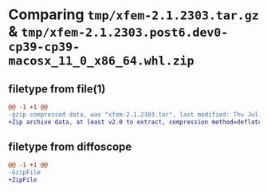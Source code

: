# Comparing `tmp/xfem-2.1.2303.tar.gz` & `tmp/xfem-2.1.2303.post6.dev0-cp39-cp39-macosx_11_0_x86_64.whl.zip`

## filetype from file(1)

```diff
@@ -1 +1 @@
-gzip compressed data, was "xfem-2.1.2303.tar", last modified: Thu Jul  6 10:23:08 2023, max compression
+Zip archive data, at least v2.0 to extract, compression method=deflate
```

## filetype from diffoscope

```diff
@@ -1 +1 @@
-GzipFile
+ZipFile
```

